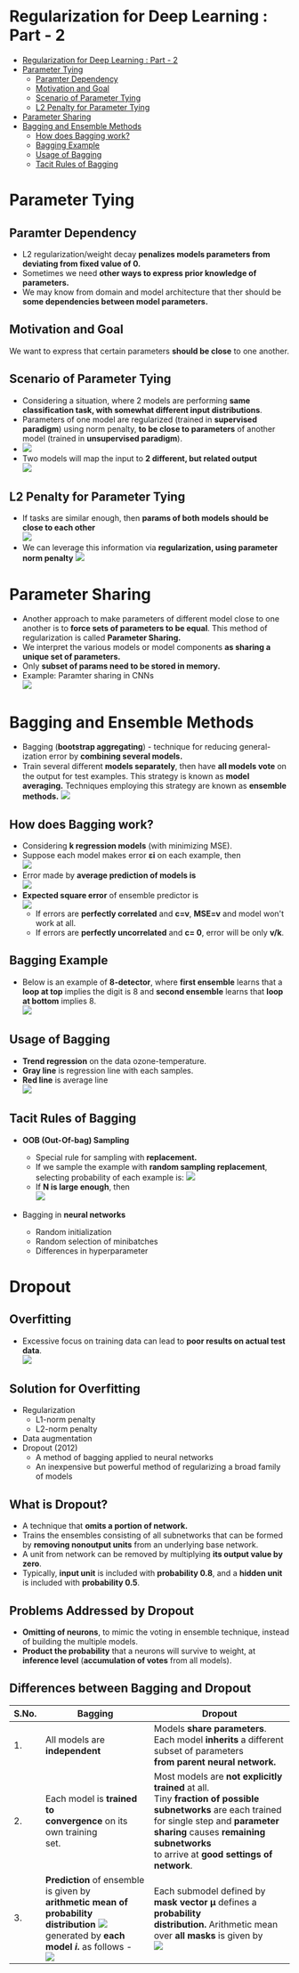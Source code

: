 # Regularization for Deep Learning : Part - 2

- [Regularization for Deep Learning : Part - 2](#regularization-for-deep-learning---part---2)
- [Parameter Tying](#parameter-tying)
  * [Paramter Dependency](#paramter-dependency)
  * [Motivation and Goal](#motivation-and-goal)
  * [Scenario of Parameter Tying](#scenario-of-parameter-tying)
  * [L2 Penalty for Parameter Tying](#l2-penalty-for-parameter-tying)
- [Parameter Sharing](#parameter-sharing)
- [Bagging and Ensemble Methods](#bagging-and-ensemble-methods)
  * [How does Bagging work?](#how-does-bagging-work-?)
  * [Bagging Example](#bagging-example)
  * [Usage of Bagging](#usage-of-bagging)
  * [Tacit Rules of Bagging](#tacit-rules-of-bagging)

# Parameter Tying
## Paramter Dependency
* L2 regularization/weight decay **penalizes models parameters from deviating from fixed value of 0.**
* Sometimes we need **other ways to express prior knowledge of parameters.**
* We may know from domain and model architecture that ther should be **some dependencies between model parameters.**

## Motivation and Goal
We want to express that certain parameters **should be close** to one another.

## Scenario of Parameter Tying
* Considering a situation, where 2 models are performing **same classification task, with somewhat different input distributions**.<br>
* Parameters of one model are regularized (trained in **supervised paradigm**) using norm penalty, **to be close to parameters** of another model (trained in **unsupervised paradigm**).<br>
* <img src="./images/45.param_tying_01.png"></img>
* Two models will map the input to **2 different, but related output**<br>
<img src="./images/46.param_tying_02.png"></img>

## L2 Penalty for Parameter Tying
* If tasks are similar enough, then **params of both models should be close to each other** <br>
<img src="./images/47.param_tying_03.png"></img>
* We can leverage this information via **regularization, using parameter norm penalty**
<img src="./images/48.param_tying_04.png"></img>

# Parameter Sharing

* Another approach to make parameters of different model close to one another is to **force sets of parameters to be equal**. This method of regularization is called **Parameter Sharing.**<br>
* We interpret the various models or model components **as sharing a unique set of parameters.**<br>
* Only **subset of params need to be stored in memory.**
* Example: Paramter sharing in CNNs<br>
<img src="./images/44.param_sharing_for_CNN.png"></img>

# Bagging and Ensemble Methods
* Bagging (**bootstrap aggregating**) - technique for reducing general-ization error by **combining several models.**
* Train several diﬀerent **models separately**, then have **all models vote** on the output for test examples. This strategy is known as **model averaging.** Techniques employing this strategy are known as **ensemble methods.**
<img src="./images/49.bagging.png"></img><br>

## How does Bagging work?
* Considering **k regression models** (with minimizing MSE).
* Suppose each model makes  error **εi** on each example, then<br>
<img src="./images/50.bagging_2.png"></img><br>
* Error made by **average prediction of models is**<br>
<img src="./images/51.bagging_3.png"></img><br>
* **Expected square error** of ensemble predictor is <br>
<img src="./images/52.bagging_4.png"></img><br>
  * If errors are **perfectly correlated** and **c=v**, **MSE=v** and model won't work at all.
  * If errors are **perfectly uncorrelated** and **c= 0**, error will be only **v/k**.
  
## Bagging Example 
* Below is an example of **8-detector**, where **first ensemble** learns that a **loop at top** implies the digit is 8 and **second ensemble** learns that **loop at bottom** implies 8.<br>
<img src="./images/52.eight_detector.png"></img><br>

## Usage of Bagging
* **Trend regression** on the data ozone-temperature.
* **Gray line** is regression line with each samples.
* **Red line** is average line<br>
<img src="./images/53.bagging_examples.png"></img><br>

## Tacit Rules of Bagging
* **OOB (Out-Of-bag) Sampling**
  * Special rule for sampling with **replacement.**
  * If we sample the example with **random sampling replacement**, selecting probability of each example is:
<img src="./images/54.OOB_1.png"></img><br> 
  * If **N is large enough**, then<br>
<img src="./images/55.OOB_2.png"></img><br> 

* Bagging in **neural networks**
  * Random initialization
  * Random selection  of minibatches
  * Differences in hyperparameter

# Dropout
## Overfitting
* Excessive focus on training data can lead to **poor results on actual test data**.<br>
<img src="./images/56.overfitting.png"></img><br> 

## Solution for Overfitting
* Regularization
  * L1-norm penalty
  * L2-norm penalty
* Data augmentation
* Dropout (2012)
   * A method of bagging applied to neural networks
   * An inexpensive but powerful method of regularizing a broad family of models
   
## What is Dropout?
* A technique that **omits a portion of network.**
* Trains the ensembles consisting of all subnetworks that can be formed by **removing nonoutput units** from an underlying base network.
* A unit from network can be removed by multiplying **its output value by zero**.
* Typically, **input unit** is included with **probability 0.8**, and a **hidden unit** is included with **probability 0.5**.

## Problems Addressed by Dropout
* **Omitting of neurons**, to mimic the voting in ensemble technique, instead of building the multiple models.
* **Product the probability** that a neurons will survive to weight, at **inference level** (**accumulation of votes** from all models).

## Differences between Bagging and Dropout
| S.No. | Bagging                                                                                                              | Dropout                                                                                                                                                                                                                     |
|-------|----------------------------------------------------------------------------------------------------------------------|-----------------------------------------------------------------------------------------------------------------------------------------------------------------------------------------------------------------------------|
| 1.    | All models are **independent**                                                                                           | Models **share parameters**.<br> Each model **inherits** a different subset of parameters<br> **from parent neural network.**                                                                                                           |
| 2.    | Each model is **trained to** <br> **convergence** on its own training<br> set.                                               | Most models are **not explicitly trained** at all.<br> Tiny **fraction of possible subnetworks** are each trained<br> for single step and **parameter sharing** causes **remaining subnetworks**<br> to arrive at **good settings of network**. |
| 3.    | **Prediction** of ensemble is given by <br> **arithmetic mean of probability distribution** <img src="./images/57.prob_dist.png"></img><br> generated by **each model *i*.** as follows -<br> <img src="./images/58.am_pd_bagging.png"></img><br>| Each submodel defined by **mask vector µ** defines a **probability**<br> **distribution.** Arithmetic mean over **all masks** is given by<br><img src="./images/59.am_pd_dropout.png"></img><br>                                                                                      |






